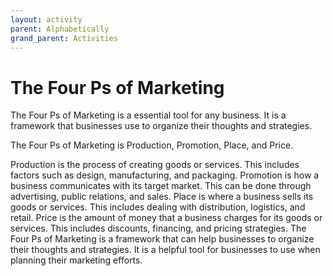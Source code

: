 ```yaml
---
layout: activity
parent: Alphabetically
grand_parent: Activities
---
```


# The Four Ps of Marketing

The Four Ps of Marketing is a essential tool for any business. It is a framework that businesses use to organize their thoughts and strategies.

The Four Ps of Marketing is Production, Promotion, Place, and Price.

Production is the process of creating goods or services. This includes factors such as design, manufacturing, and packaging. Promotion is how a business communicates with its target market. This can be done through advertising, public relations, and sales. Place is where a business sells its goods or services. This includes dealing with distribution, logistics, and retail. Price is the amount of money that a business charges for its goods or services. This includes discounts, financing, and pricing strategies. The Four Ps of Marketing is a framework that can help businesses to organize their thoughts and strategies. It is a helpful tool for businesses to use when planning their marketing efforts.
